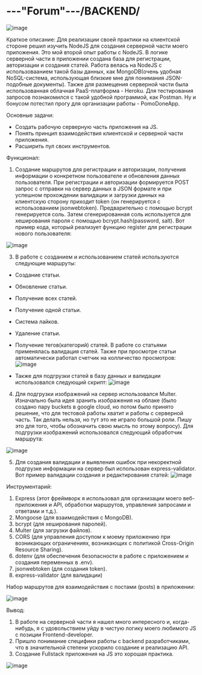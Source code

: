 # ---"Forum"---/BACKEND/

![image](https://github.com/Aleksandr-Khokhrin/MyForumApp_node-back/assets/147053338/5a87b5e4-72c0-48e8-a23c-dfadaa2c9003)

Краткое описание:
Для реализации своей практики на клиентской стороне решил изучить NodeJS для создания серверной части моего приложения. 
Это мой второй опыт работы с NodeJS. В логике серверной части в приложении создана база для регистрации, авторизации и создания статей. Работа велась на NodeJS с использоваанием такой базы данных, как MongoDB(очень удобная NoSQL-система, использующая близкие мне для понимания JSON-подобные документы). Также для размещения серверной части была использованная облачная PaaS-платформа - Heroku. Для тестирования запросов познакомился с такой удобной программой, как Postman. Ну и бонусом потестил прогу для организации работы - PomoDoneApp. 

Основные задачи: 
- Создать рабочую серверную часть приложения на JS.
- Понять принцип взаимодействия клиентской и серверной части приложения.
- Расширить пул своих инструментов. 

Функционал:
1. Создание маршрутов для регистрации и авторизации, получения информации о конкретном пользователе и обновления данных пользователя. 
При регистрации и авторизации формируется POST запрос с отправки на сервер данных в JSON формате и при успешном прохождении валидации и загрузки данных на клиентскую сторону приходит token (он генерируется с использованием jsonwebtoken). Предварительно с помощью bcrypt генерируется соль. Затем сгенерированная соль используется для хеширования пароля с помощью bcrypt.hash(password, salt). 
Вот пример кода, который реализует функцию register для регистрации нового пользователя:

![image](https://github.com/Aleksandr-Khokhrin/MyForumApp_node-back/assets/147053338/7245fad1-01e9-4121-9afa-1841b50a9ea2)

3. В работе с созданием и использованием статей используются следующие маршруты:
- Создание статьи.
- Обновление статьи.
- Получение всех статей.
- Получение одной статьи.
- Система лайков.
- Удаление статьи.
- Получение тегов(категорий) статей.
В работе со статьями применялась валидация статей. Также при просмотре статьи автоматически работал счетчик на колличество просмотров:
![image](https://github.com/Aleksandr-Khokhrin/MyForumApp_node-back/assets/147053338/46fa5317-9d7b-4bdd-81ef-4c9ada43f43e)

- Также для подгрузки статей в базу данных и валидации использовался следующий скрипт:
![image](https://github.com/Aleksandr-Khokhrin/MyForumApp_node-back/assets/147053338/95a8bd37-b4a2-4730-af91-ff971d5523d6)
4. Для подгрузки изображений на сервер использовался Multer. Изначально была идея зранить изображения на облаке (было создано пару buckets в google cloud, но потом было принято решение, что для тестовой работы хватит и работы с серверной часть. Так делать нельзя, но тут это не играло большой роли. Пишу это для того, чтобы обозначить свою мысль по этому вопросу).
Для подгрузки изображений использовался следующий обработчик маршрута:

![image](https://github.com/Aleksandr-Khokhrin/MyForumApp_node-back/assets/147053338/2f7b8e39-3e23-41d0-91b0-6a2349d5a0a3)

5. Для создания валидации и выявления ошибок при некоректной подгрузке информации на сервер был использован express-validator. 
Вот пример валидации создания и редактирования статей:
![image](https://github.com/Aleksandr-Khokhrin/MyForumApp_node-back/assets/147053338/a95c96a8-3b94-4074-823f-38255c16889c)

Инструментарий:
1. Express (этот фреймворк я использовал для организации моего веб-приложения и API, обработки маршрутов, управления запросами и ответами и т.д.).
2. Mongoose (для взаимодействия с MongoDB).
3. bcrypt (для хеширования паролей).
4. Multer (для загрузки файлов).
5. CORS (для управления доступом к моему приложению при возникающих ограничениях, возникающих с политикой Cross-Origin Resource Sharing).
6. dotenv (для обеспечения безопасности в работе с приложением и создания переменных в .env).
7. jsonwebtoken (для создания token).
8. express-validator (для валидации)

Набор маршрутов для взаимодействия с постами (posts) в приложении:

![image](https://github.com/Aleksandr-Khokhrin/MyForumApp_node-back/assets/147053338/36a9dcd6-1874-4374-a9f2-88b64247579d)


Вывод: 
1. В работе на серверной части я нашел много интересного и, когда-нибудь, я с удовольствием уйду в чистую логику моего любимого JS c позиции Frontend-developer. 
2. Пришло понимание специфики работы с backend разработчиками, что в значительной степени ускорило создание и реализацию API. 
3. Создание Fullstack приложения на JS это хорошая практика.

![image](https://github.com/Aleksandr-Khokhrin/MyForumApp_react-front/assets/147053338/d1421d97-c486-45f4-b34f-5faede758ca4)



